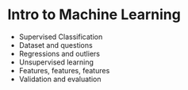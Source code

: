 # Intro to Machine Learning   

* Supervised Classification
* Dataset and questions
* Regressions and outliers
* Unsupervised learning
* Features, features, features
* Validation and evaluation
